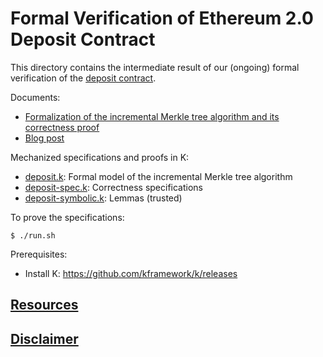 # Formal Verification of Ethereum 2.0 Deposit Contract

This directory contains the intermediate result of our (ongoing) formal verification of the [deposit contract].

Documents:
 * [Formalization of the incremental Merkle tree algorithm and its correctness proof](formal-incremental-merkle-tree-algorithm.pdf)
 * [Blog post](https://runtimeverification.com/blog/formal-verification-of-ethereum-2-0-deposit-contract-part-1)

Mechanized specifications and proofs in K:
 * [deposit.k](deposit.k): Formal model of the incremental Merkle tree algorithm
 * [deposit-spec.k](deposit-spec.k): Correctness specifications
 * [deposit-symbolic.k](deposit-symbolic.k): Lemmas (trusted)

To prove the specifications:
```
$ ./run.sh
```
Prerequisites:
 * Install K: https://github.com/kframework/k/releases

## [Resources](/README.md#resources)

## [Disclaimer](/README.md#disclaimer)

[deposit contract]: <https://github.com/ethereum/eth2.0-specs/blob/master/deposit_contract/contracts/validator_registration.v.py>
